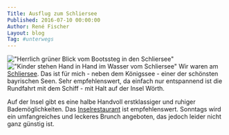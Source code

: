 ```yaml
---
Title: Ausflug zum Schliersee
Published: 2016-07-10 00:00:00
Author: René Fischer
Layout: blog
Tag: #unterwegs
---
```

!["Herrlich grüner Blick vom Bootssteg in den Schliersee"](2016-07-10-11-36-22.jpg)
!["Kinder stehen Hand in Hand im Wasser vom Schliersee"](2016-07-10-13-40-22.jpg)
Wir waren am [Schliersee](https://de.wikipedia.org/wiki/Schliersee). Das ist für mich - neben dem Königssee - einer der schönsten bayrischen Seen. Sehr empfehlenswert, da einfach nur entspannend ist die Rundfahrt mit dem Schiff - mit Halt auf der Insel Wörth.

Auf der Insel gibt es eine halbe Handvoll erstklassiger und ruhiger Bademöglichkeiten. Das [Inselrestaurant](http://www.dieinselimschliersee.de/de/schlierseeinsel/) ist empfehlenswert. Sonntags wird ein umfangreiches und leckeres Brunch angeboten, das jedoch leider nicht ganz günstig ist.
